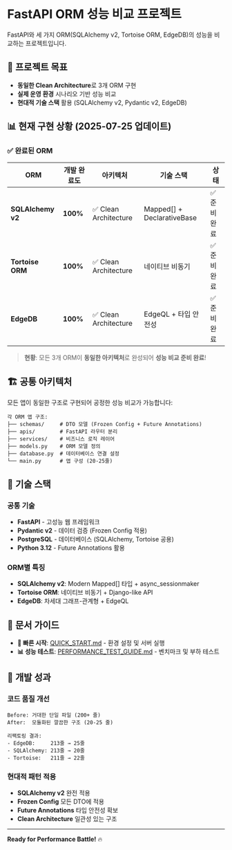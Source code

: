 # FastAPI ORM 성능 비교 프로젝트

FastAPI와 세 가지 ORM(SQLAlchemy v2, Tortoise ORM, EdgeDB)의 성능을 비교하는 프로젝트입니다.

## 🎯 **프로젝트 목표**

- **동일한 Clean Architecture**로 3개 ORM 구현
- **실제 운영 환경** 시나리오 기반 성능 비교
- **현대적 기술 스택** 활용 (SQLAlchemy v2, Pydantic v2, EdgeDB)

## 📊 **현재 구현 상황** (2025-07-25 업데이트)

### ✅ **완료된 ORM**

| ORM | 개발 완료도 | 아키텍처 | 기술 스택 | 상태 |
|-----|-------------|----------|-----------|------|
| **SQLAlchemy v2** | **100%** | ✅ Clean Architecture | Mapped[] + DeclarativeBase | ✅ 준비 완료 |
| **Tortoise ORM** | **100%** | ✅ Clean Architecture | 네이티브 비동기 | ✅ 준비 완료 |
| **EdgeDB** | **100%** | ✅ Clean Architecture | EdgeQL + 타입 안전성 | ✅ 준비 완료 |

> **현황**: 모든 3개 ORM이 **동일한 아키텍처**로 완성되어 **성능 비교 준비 완료**!

## 🏗️ **공통 아키텍처**

모든 앱이 동일한 구조로 구현되어 공정한 성능 비교가 가능합니다:

```
각 ORM 앱 구조:
├── schemas/     # DTO 모델 (Frozen Config + Future Annotations)
├── apis/        # FastAPI 라우터 분리
├── services/    # 비즈니스 로직 레이어
├── models.py    # ORM 모델 정의
├── database.py  # 데이터베이스 연결 설정
└── main.py      # 앱 구성 (20-25줄)
```

## 🚀 **기술 스택**

### **공통 기술**
- **FastAPI** - 고성능 웹 프레임워크
- **Pydantic v2** - 데이터 검증 (Frozen Config 적용)
- **PostgreSQL** - 데이터베이스 (SQLAlchemy, Tortoise 공용)
- **Python 3.12** - Future Annotations 활용

### **ORM별 특징**
- **SQLAlchemy v2**: Modern Mapped[] 타입 + async_sessionmaker
- **Tortoise ORM**: 네이티브 비동기 + Django-like API  
- **EdgeDB**: 차세대 그래프-관계형 + EdgeQL

## 📖 **문서 가이드**

- **🚀 빠른 시작**: [QUICK_START.md](QUICK_START.md) - 환경 설정 및 서버 실행
- **📊 성능 테스트**: [PERFORMANCE_TEST_GUIDE.md](PERFORMANCE_TEST_GUIDE.md) - 벤치마크 및 부하 테스트

## 🎊 **개발 성과**

### **코드 품질 개선**
```
Before: 거대한 단일 파일 (200+ 줄)
After:  모듈화된 깔끔한 구조 (20-25 줄)

리팩토링 결과:
- EdgeDB:     213줄 → 25줄
- SQLAlchemy: 213줄 → 20줄  
- Tortoise:   211줄 → 22줄
```

### **현대적 패턴 적용**
- **SQLAlchemy v2** 완전 적용
- **Frozen Config** 모든 DTO에 적용
- **Future Annotations** 타입 안전성 확보
- **Clean Architecture** 일관성 있는 구조

---

**Ready for Performance Battle!** 🔥
